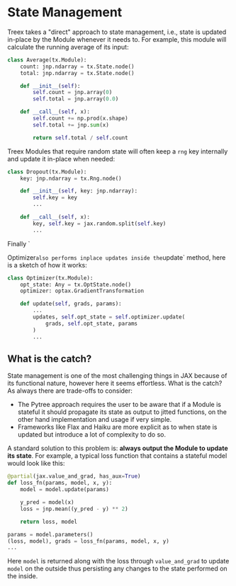 
# State Management
Treex takes a "direct" approach to state management, i.e., state is updated in-place by the Module whenever it needs to. For example, this module will calculate the running average of its input:
```python
class Average(tx.Module):
    count: jnp.ndarray = tx.State.node()
    total: jnp.ndarray = tx.State.node()

    def __init__(self):
        self.count = jnp.array(0)
        self.total = jnp.array(0.0)

    def __call__(self, x):
        self.count += np.prod(x.shape)
        self.total += jnp.sum(x)

        return self.total / self.count
```
Treex Modules that require random state will often keep a `rng` key internally and update it in-place when needed:
```python
class Dropout(tx.Module):
    key: jnp.ndarray = tx.Rng.node()

    def __init__(self, key: jnp.ndarray):
        self.key = key
        ...

    def __call__(self, x):
        key, self.key = jax.random.split(self.key)
        ...
```
Finally `


Optimizer` also performs inplace updates inside the `update` method, here is a sketch of how it works:

```python
class Optimizer(tx.Module):
    opt_state: Any = tx.OptState.node()
    optimizer: optax.GradientTransformation

    def update(self, grads, params):
        ...
        updates, self.opt_state = self.optimizer.update(
            grads, self.opt_state, params
        )
        ...
```
## What is the catch?
<!-- TODO: Add a list of rules to follow around jitted functions -->
State management is one of the most challenging things in JAX because of its functional nature, however here it seems effortless. What is the catch? As always there are trade-offs to consider: 

* The Pytree approach requires the user to be aware that if a Module is stateful it should propagate its state as output to jitted functions, on the other hand implementation and usage if very simple.
* Frameworks like Flax and Haiku are more explicit as to when state is updated but introduce a lot of complexity to do so.

A standard solution to this problem is: **always output the Module to update its state**. For example, a typical loss function that contains a stateful model would look like this:

```python
@partial(jax.value_and_grad, has_aux=True)
def loss_fn(params, model, x, y):
    model = model.update(params)

    y_pred = model(x)
    loss = jnp.mean((y_pred - y) ** 2)

    return loss, model

params = model.parameters()
(loss, model), grads = loss_fn(params, model, x, y)
...
```
Here `model` is returned along with the loss through `value_and_grad` to update `model` on the outside thus persisting any changes to the state performed on the inside.

